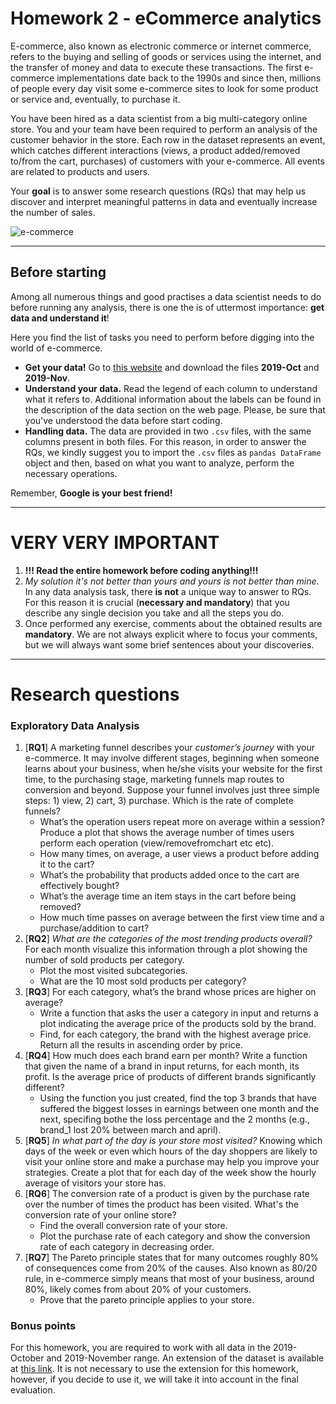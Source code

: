 # Homework 2 - eCommerce analytics


E-commerce, also known as electronic commerce or internet commerce, refers to the buying and selling of goods or services using the internet, and the transfer of money and data to execute these transactions. The first e-commerce implementations date back to the 1990s and since then, millions of people every day visit some e-commerce sites to look for some product or service and, eventually, to purchase it. 

You have been hired as a data scientist from a big multi-category online store. You and your team have been required to perform an analysis of the customer behavior in the store.  Each row in the dataset represents an event, which catches different interactions (views, a product added/removed to/from the cart, purchases) of customers with your e-commerce. All events are related to products and users.

Your **goal** is to answer some research questions (RQs) that may help us discover and interpret meaningful patterns in data and eventually increase the number of sales.

![e-commerce](https://www.nextre.it/wp-content/uploads/2020/09/E-commerce-web-development.png)
____

## Before starting
Among all numerous things and good practises a data scientist needs to do before running any analysis, there is one the is of uttermost importance: __get data and understand it__! 


Here you find the list of tasks you need to perform before digging into the world of e-commerce.

* __Get your data!__ Go to [this website](https://www.kaggle.com/mkechinov/ecommerce-behavior-data-from-multi-category-store?select=2019-Oct.csv) and download the files **2019-Oct** and **2019-Nov**.
* __Understand your data.__ Read the legend of each column to understand what it refers to. Additional information about the labels can be found in the description of the data section on the web page. Please, be sure that you've understood the data before start coding.
* __Handling data.__ The data are provided in two `.csv` files, with the same columns present in both files. For this reason, in order to answer the RQs, we kindly suggest you to import the `.csv` files as `pandas DataFrame` object and then, based on what you want to analyze, perform the necessary operations. 

Remember, **Google is your best friend!**


____


# VERY VERY IMPORTANT
1. __!!! Read the entire homework before coding anything!!!__
2. _My solution it's not better than yours and yours is not better than mine_. In any data analysis task, there __is not__ a unique way to answer to RQs. For this reason it is crucial (__necessary and mandatory__) that you describe any single decision you take and all the steps you do.
3. Once performed any exercise, comments about the obtained results are **mandatory**. We are not always explicit where to focus your comments, but we will always want some brief sentences about your discoveries.

____


# Research questions

### Exploratory Data Analysis

1. [__RQ1__] A marketing funnel describes your *customer’s journey* with your e-commerce. It may involve different stages, beginning when someone learns about your business, when he/she visits your website for the first time, to the purchasing stage, marketing funnels map routes to conversion and beyond. Suppose your funnel involves just three simple steps: 1) view, 2) cart, 3) purchase. Which is the rate of complete funnels?
   - What’s the operation users repeat more on average within a session? Produce a plot that shows the average number of times users perform each operation (view/removefromchart etc etc).
   - How many times, on average, a user views a product before adding it to the cart?
   - What’s the probability that products added once to the cart are effectively bought?
   - What’s the average time an item stays in the cart before being removed?
   - How much time passes on average between the first view time and a purchase/addition to cart?
2. [**RQ2**] *What are the categories of the most trending products overall?* For each month visualize this information through a plot showing the number of sold products per category.
   - Plot the most visited subcategories.
   - What are the 10 most sold products per category?
3. [**RQ3**] For each category, what’s the brand whose prices are higher on average? 
   - Write a function that asks the user a category in input and returns a plot indicating the average price of the products sold by the brand. 
   - Find, for each category, the brand with the highest average price. Return all the results in ascending order by price.
4. [**RQ4**] How much does each brand earn per month? Write a function that given the name of a brand in input returns, for each month, its profit. Is the average price of products of different brands significantly different?
   - Using the function you just created, find the top 3 brands that have suffered the biggest losses in earnings between one month and the next, specifing bothe the loss percentage and the 2 months (e.g., brand_1 lost 20% between march and april).
5. [**RQ5**] *In what part of the day is your store most visited?* Knowing which days of the week or even which hours of the day shoppers are likely to visit your online store and make a purchase may help you improve your strategies. 
Create a plot that for each day of the week show the hourly average of visitors your store has.
6. [**RQ6**] The conversion rate of a product is given by the purchase rate over the number of times the product has been visited. What's the conversion rate of your online store?
    - Find the overall conversion rate of your store.
    - Plot the purchase rate of each category and show the conversion rate of each category in decreasing order.
7. [**RQ7**] The Pareto principle states that for many outcomes roughly 80% of consequences come from 20% of the causes. Also known as 80/20 rule, in e-commerce simply means that most of your business, around 80%, likely comes from about 20% of your customers.
    - Prove that the pareto principle applies to your store.


### Bonus points
For this homework, you are required to work with all data in the 2019-October and 2019-November range. An extension of the dataset is available at [this link](https://drive.google.com/drive/folders/1Nan8X33H8xrXS5XhCKZmSpClFTCJsSpE). It is not necessary to use the extension for this homework, however, if you decide to use it, we will take it into account in the final evaluation.